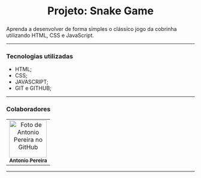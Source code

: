 <h1 align="center">Projeto: Snake Game</h1>

###
Aprenda a desenvolver de forma simples o clássico jogo da cobrinha utilizando HTML, CSS e JavaScript. <hr>

### Tecnologias utilizadas
* HTML;
* CSS;
* JAVASCRIPT;
* GIT e GITHUB;
<hr>

### Colaboradores
<table>
  <tr>
    <td align="center">
      <a href="http://github.com/tatialveso">
        <img src="https://avatars.githubusercontent.com/u/142331318?s=400&u=7179650eff51c3a9f1ebc1ab2d4d844fc1c73c42&v=4" width="100px;" alt="Foto de Antonio Pereira no GitHub"/><br>
        <sub>
          <b>Antonio Pereira</b>
        </sub>
      </a>
    </td>
  </tr>
</table>
<hr>